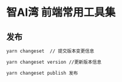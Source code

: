 # 智AI湾 前端常用工具集 


## 发布

```sh
yarn changeset  // 提交版本变更信息

yarn changeset version //更新版本信息

yarn changeset publish 发布
```